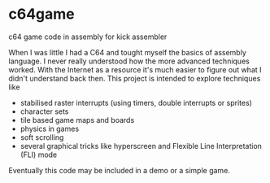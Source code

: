 # c64game
c64 game code in assembly for kick assembler

When I was little I had a C64 and tought myself the basics of assembly language. I never really understood how 
the more advanced techniques worked. With the Internet as a resource it's much easier to figure out what I 
didn't understand back then. This project is intended to explore techniques like 

- stabilised raster interrupts (using timers, double interrupts or sprites)
- character sets
- tile based game maps and boards
- physics in games
- soft scrolling
- several graphical tricks like hyperscreen and Flexible Line Interpretation (FLI) mode

Eventually this code may be included in a demo or a simple game.
